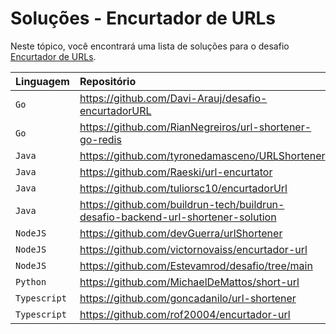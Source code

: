 # Soluções - Encurtador de URLs

Neste tópico, você encontrará uma lista de soluções para o desafio [Encurtador de URLs](PROBLEM.md).

| Linguagem    | Repositório                                             |
|:-------------|:--------------------------------------------------------|
| `Go`         | https://github.com/Davi-Arauj/desafio-encurtadorURL     |             
| `Go`         | https://github.com/RianNegreiros/url-shortener-go-redis |             
| `Java`       | https://github.com/tyronedamasceno/URLShortener         |             
| `Java`       | https://github.com/Raeski/url-encurtator                |             
| `Java`       | https://github.com/tuliorsc10/encurtadorUrl             |
| `Java`       | https://github.com/buildrun-tech/buildrun-desafio-backend-url-shortener-solution |
| `NodeJS`     | https://github.com/devGuerra/urlShortener               |             
| `NodeJS`     | https://github.com/victornovaiss/encurtador-url         |             
| `NodeJS`     | https://github.com/Estevamrod/desafio/tree/main         |             
| `Python`     | https://github.com/MichaelDeMattos/short-url            |             
| `Typescript` | https://github.com/goncadanilo/url-shortener            |             
| `Typescript` | https://github.com/rof20004/encurtador-url              |             

